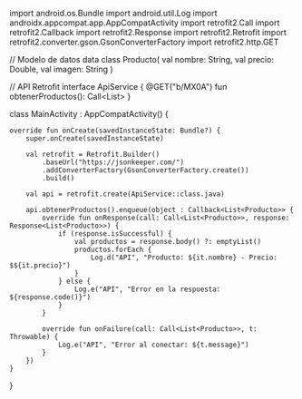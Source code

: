 import android.os.Bundle
import android.util.Log
import androidx.appcompat.app.AppCompatActivity
import retrofit2.Call
import retrofit2.Callback
import retrofit2.Response
import retrofit2.Retrofit
import retrofit2.converter.gson.GsonConverterFactory
import retrofit2.http.GET

// Modelo de datos
data class Producto(
    val nombre: String,
    val precio: Double,
    val imagen: String
)

// API Retrofit
interface ApiService {
    @GET("b/MX0A")
    fun obtenerProductos(): Call<List<Producto>>
}

class MainActivity : AppCompatActivity() {

    override fun onCreate(savedInstanceState: Bundle?) {
        super.onCreate(savedInstanceState)

        val retrofit = Retrofit.Builder()
            .baseUrl("https://jsonkeeper.com/")
            .addConverterFactory(GsonConverterFactory.create())
            .build()

        val api = retrofit.create(ApiService::class.java)

        api.obtenerProductos().enqueue(object : Callback<List<Producto>> {
            override fun onResponse(call: Call<List<Producto>>, response: Response<List<Producto>>) {
                if (response.isSuccessful) {
                    val productos = response.body() ?: emptyList()
                    productos.forEach {
                        Log.d("API", "Producto: ${it.nombre} - Precio: $${it.precio}")
                    }
                } else {
                    Log.e("API", "Error en la respuesta: ${response.code()}")
                }
            }

            override fun onFailure(call: Call<List<Producto>>, t: Throwable) {
                Log.e("API", "Error al conectar: ${t.message}")
            }
        })
    }
}
